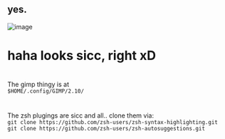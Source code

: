 ## yes.

![image](https://user-images.githubusercontent.com/64155209/143917672-0bc8dec4-22b1-42b1-81c2-0871a13fd7f8.png)
# haha looks sicc, right xD

#
The gimp thingy is at </br>
```$HOME/.config/GIMP/2.10/```

#
The zsh plugings are sicc and all.. clone them via:</br>
```git clone https://github.com/zsh-users/zsh-syntax-highlighting.git```</br>
```git clone https://github.com/zsh-users/zsh-autosuggestions.git```
